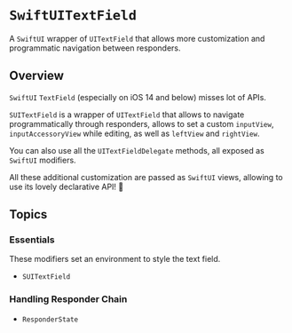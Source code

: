 # ``SwiftUITextField``

A `SwiftUI` wrapper of `UITextField` that allows more customization and programmatic navigation between responders.

## Overview

`SwiftUI` `TextField` (especially on iOS 14 and below) misses lot of APIs.

``SUITextField`` is a wrapper of `UITextField` that allows to navigate programmatically through responders,
allows to set a custom `inputView`, `inputAccessoryView` while editing, as well as `leftView` and `rightView`.

You can also use all the `UITextFieldDelegate` methods, all exposed as `SwiftUI` modifiers.

All these additional customization are passed as `SwiftUI` views, allowing to use its lovely declarative API! 🎉

## Topics

### Essentials

These modifiers set an environment to style the text field.

- ``SUITextField``

### Handling Responder Chain

- ``ResponderState``
